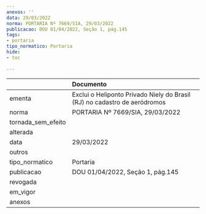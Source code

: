 ```yaml
---
anexos: ''
data: 29/03/2022
norma: PORTARIA Nº 7669/SIA, 29/03/2022
publicacao: DOU 01/04/2022, Seção 1, pág.145
tags:
- portaria
tipo_normatico: Portaria
hide: 
- toc 
 
---
```


|                    | Documento                                                                 |
|:-------------------|:--------------------------------------------------------------------------|
| ementa             | Exclui o Heliponto Privado Niely do Brasil (RJ) no cadastro de aeródromos |
| norma              | PORTARIA Nº 7669/SIA, 29/03/2022                                          |
| tornada_sem_efeito |                                                                           |
| alterada           |                                                                           |
| data               | 29/03/2022                                                                |
| outros             |                                                                           |
| tipo_normatico     | Portaria                                                                  |
| publicacao         | DOU 01/04/2022, Seção 1, pág.145                                          |
| revogada           |                                                                           |
| em_vigor           |                                                                           |
| anexos             |                                                                           |